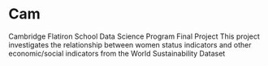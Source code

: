 # Cam
Cambridge Flatiron School Data Science Program Final Project
This project investigates the relationship between women status indicators and other economic/social indicators from the World Sustainability Dataset
